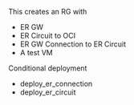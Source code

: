 This creates an RG with
- ER GW
- ER Circuit to OCI
- ER GW Connection to ER Circuit
- A test VM

Conditional deployment
- deploy_er_connection
- deploy_er_circuit